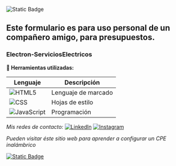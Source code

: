 ![Static Badge](https://img.shields.io/badge/Formulario-WEB-gold)

## Este formulario es para uso personal de un compañero amigo, para presupuestos.

### Electron-ServiciosElectricos

**🔧 Herramientas utilizadas:**

| Lenguaje | Descripción            |
|----------|------------------------|
| ![HTML5](https://img.shields.io/badge/HTML5-%23E34F26.svg?logo=html5&logoColor=white)     | Lenguaje de marcado    |
| ![CSS](https://img.shields.io/badge/CSS-%231572B6.svg?logo=css3&logoColor=white)      | Hojas de estilo        |
| ![JavaScript](https://img.shields.io/badge/JavaScript-%23F7DF1E.svg?logo=javascript&logoColor=white)       | Programación           |

*Mis redes de contacto:*
[![LinkedIn](https://img.shields.io/badge/-LinkedIn-%230077B5?style=flat-square&logo=linkedin&logoColor=white)](https://www.linkedin.com/in/gabriel-calcagni-659907260) [![Instagram](https://img.shields.io/badge/-Instagram-%23E4405F?style=flat-square&logo=instagram&logoColor=white)](https://www.instagram.com/calcagni_gabriel26/?ishid=ZDdkNTZiNTM%3D) 

*Pueden visitar éste sitio web para aprender a configurar un CPE inalámbrico*
  
[![Static Badge](https://img.shields.io/badge/Neo-Tecs-blueviolet)](https://neotecs.tech)
